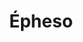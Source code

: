 ---
layout: post-portfolio
title: Épheso
categories: portfolio
tags: doublebass
lang: it
lang-ref: styleguide
permalink: /it/portfolio/:categories/:year/:title_:year:output_ext
image: 01.jpg
---